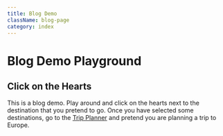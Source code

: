```yaml
---
title: Blog Demo
className: blog-page
category: index
---
```


<StartWishToGo/>

# Blog Demo Playground

## Click on the Hearts

This is a blog demo. Play around and click on the hearts next to the destination that you pretend to go. Once you have selected some destinations, go to the [Trip Planner](/trip-planner) and pretend you are planning a trip to Europe.

<CategoryEntries className="blog-entry-card" category="country"/>

<CategoryEntries className="blog-entry-card" category="city"/>
